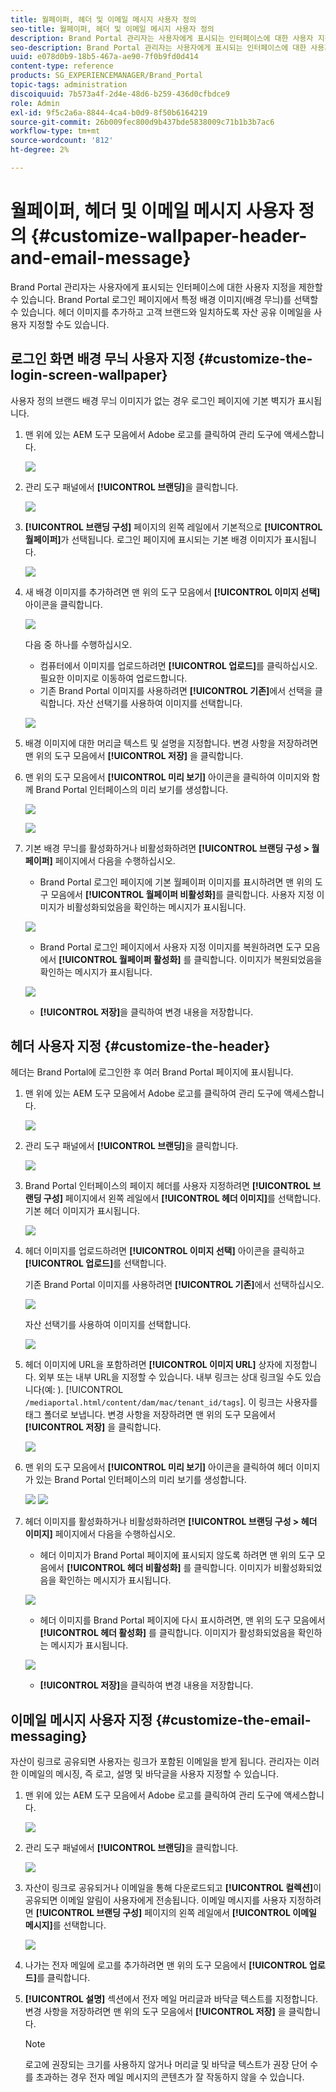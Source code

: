 ```yaml
---
title: 월페이퍼, 헤더 및 이메일 메시지 사용자 정의
seo-title: 월페이퍼, 헤더 및 이메일 메시지 사용자 정의
description: Brand Portal 관리자는 사용자에게 표시되는 인터페이스에 대한 사용자 지정을 제한할 수 있습니다. Brand Portal 로그인 페이지에서 특정 배경 이미지(배경 무늬)를 선택할 수 있습니다. 헤더 이미지를 추가하고 고객 브랜드와 일치하도록 자산 공유 이메일을 사용자 지정할 수도 있습니다.
seo-description: Brand Portal 관리자는 사용자에게 표시되는 인터페이스에 대한 사용자 지정을 제한할 수 있습니다. Brand Portal 로그인 페이지에서 특정 배경 이미지(배경 무늬)를 선택할 수 있습니다. 헤더 이미지를 추가하고 고객 브랜드와 일치하도록 자산 공유 이메일을 사용자 지정할 수도 있습니다.
uuid: e078d0b9-18b5-467a-ae90-7f0b9fd0d414
content-type: reference
products: SG_EXPERIENCEMANAGER/Brand_Portal
topic-tags: administration
discoiquuid: 7b573a4f-2d4e-48d6-b259-436d0cfbdce9
role: Admin
exl-id: 9f5c2a6a-8844-4ca4-b0d9-8f50b6164219
source-git-commit: 26b009fec800d9b437bde5838009c71b1b3b7ac6
workflow-type: tm+mt
source-wordcount: '812'
ht-degree: 2%

---
```


# 월페이퍼, 헤더 및 이메일 메시지 사용자 정의 {#customize-wallpaper-header-and-email-message}

Brand Portal 관리자는 사용자에게 표시되는 인터페이스에 대한 사용자 지정을 제한할 수 있습니다. Brand Portal 로그인 페이지에서 특정 배경 이미지(배경 무늬)를 선택할 수 있습니다. 헤더 이미지를 추가하고 고객 브랜드와 일치하도록 자산 공유 이메일을 사용자 지정할 수도 있습니다.

## 로그인 화면 배경 무늬 사용자 지정 {#customize-the-login-screen-wallpaper}

사용자 정의 브랜드 배경 무늬 이미지가 없는 경우 로그인 페이지에 기본 벽지가 표시됩니다.

1. 맨 위에 있는 AEM 도구 모음에서 Adobe 로고를 클릭하여 관리 도구에 액세스합니다.

   ![](assets/aemlogo.png)

1. 관리 도구 패널에서 **[!UICONTROL 브랜딩]**&#x200B;을 클릭합니다.


   ![](assets/admin-tools-panel-10.png)

1. **[!UICONTROL 브랜딩 구성]** 페이지의 왼쪽 레일에서 기본적으로 **[!UICONTROL 월페이퍼]**&#x200B;가 선택됩니다. 로그인 페이지에 표시되는 기본 배경 이미지가 표시됩니다.

   ![](assets/default_wallpaper.png)

1. 새 배경 이미지를 추가하려면 맨 위의 도구 모음에서 **[!UICONTROL 이미지 선택]** 아이콘을 클릭합니다.

   ![](assets/choose_wallpaperimage.png)

   다음 중 하나를 수행하십시오.

   * 컴퓨터에서 이미지를 업로드하려면 **[!UICONTROL 업로드]**&#x200B;를 클릭하십시오. 필요한 이미지로 이동하여 업로드합니다.
   * 기존 Brand Portal 이미지를 사용하려면 **[!UICONTROL 기존]**&#x200B;에서 선택을 클릭합니다. 자산 선택기를 사용하여 이미지를 선택합니다.

   ![](assets/asset-picker.png)

1. 배경 이미지에 대한 머리글 텍스트 및 설명을 지정합니다. 변경 사항을 저장하려면 맨 위의 도구 모음에서 **[!UICONTROL 저장]** 을 클릭합니다.

1. 맨 위의 도구 모음에서 **[!UICONTROL 미리 보기]** 아이콘을 클릭하여 이미지와 함께 Brand Portal 인터페이스의 미리 보기를 생성합니다.

   ![](assets/chlimage_1.png)

   ![](assets/custom-wallpaper-preview.png)

1. 기본 배경 무늬를 활성화하거나 비활성화하려면 **[!UICONTROL 브랜딩 구성 > 월페이퍼]** 페이지에서 다음을 수행하십시오.

   * Brand Portal 로그인 페이지에 기본 월페이퍼 이미지를 표시하려면 맨 위의 도구 모음에서 **[!UICONTROL 월페이퍼 비활성화]**&#x200B;를 클릭합니다. 사용자 지정 이미지가 비활성화되었음을 확인하는 메시지가 표시됩니다.

   ![](assets/chlimage_1-1.png)

   * Brand Portal 로그인 페이지에서 사용자 지정 이미지를 복원하려면 도구 모음에서 **[!UICONTROL 월페이퍼 활성화]** 를 클릭합니다. 이미지가 복원되었음을 확인하는 메시지가 표시됩니다.

   ![](assets/chlimage_1-2.png)

   * **[!UICONTROL 저장]**&#x200B;을 클릭하여 변경 내용을 저장합니다.



## 헤더 사용자 지정 {#customize-the-header}

헤더는 Brand Portal에 로그인한 후 여러 Brand Portal 페이지에 표시됩니다.

1. 맨 위에 있는 AEM 도구 모음에서 Adobe 로고를 클릭하여 관리 도구에 액세스합니다.

   ![](assets/aemlogo.png)

1. 관리 도구 패널에서 **[!UICONTROL 브랜딩]**&#x200B;을 클릭합니다.

   ![](assets/admin-tools-panel-11.png)

1. Brand Portal 인터페이스의 페이지 헤더를 사용자 지정하려면 **[!UICONTROL 브랜딩 구성]** 페이지에서 왼쪽 레일에서 **[!UICONTROL 헤더 이미지]**&#x200B;를 선택합니다. 기본 헤더 이미지가 표시됩니다.

   ![](assets/default-header.png)

1. 헤더 이미지를 업로드하려면 **[!UICONTROL 이미지 선택]** 아이콘을 클릭하고 **[!UICONTROL 업로드]**&#x200B;를 선택합니다.

   기존 Brand Portal 이미지를 사용하려면 **[!UICONTROL 기존]**&#x200B;에서 선택하십시오.

   ![](assets/choose_wallpaperimage-1.png)

   자산 선택기를 사용하여 이미지를 선택합니다.

   ![](assets/asset-picker-header.png)

1. 헤더 이미지에 URL을 포함하려면 **[!UICONTROL 이미지 URL]** 상자에 지정합니다. 외부 또는 내부 URL을 지정할 수 있습니다. 내부 링크는 상대 링크일 수도 있습니다(예: ).
   [!UICONTROL `/mediaportal.html/content/dam/mac/tenant_id/tags`].
이 링크는 사용자를 태그 폴더로 보냅니다.
변경 사항을 저장하려면 맨 위의 도구 모음에서 **[!UICONTROL 저장]** 을 클릭합니다.

   ![](assets/configure_brandingheaderimageurl.png)

1. 맨 위의 도구 모음에서 **[!UICONTROL 미리 보기]** 아이콘을 클릭하여 헤더 이미지가 있는 Brand Portal 인터페이스의 미리 보기를 생성합니다.

   ![](assets/chlimage_1-3.png)
   ![](assets/custom_header_preview.png)

1. 헤더 이미지를 활성화하거나 비활성화하려면 **[!UICONTROL 브랜딩 구성 > 헤더 이미지]** 페이지에서 다음을 수행하십시오.

   * 헤더 이미지가 Brand Portal 페이지에 표시되지 않도록 하려면 맨 위의 도구 모음에서 **[!UICONTROL 헤더 비활성화]** 를 클릭합니다. 이미지가 비활성화되었음을 확인하는 메시지가 표시됩니다.

   ![](assets/chlimage_1-4.png)

   * 헤더 이미지를 Brand Portal 페이지에 다시 표시하려면, 맨 위의 도구 모음에서 **[!UICONTROL 헤더 활성화]** 를 클릭합니다. 이미지가 활성화되었음을 확인하는 메시지가 표시됩니다.

   ![](assets/chlimage_1-5.png)

   * **[!UICONTROL 저장]**&#x200B;을 클릭하여 변경 내용을 저장합니다.



## 이메일 메시지 사용자 지정 {#customize-the-email-messaging}

자산이 링크로 공유되면 사용자는 링크가 포함된 이메일을 받게 됩니다. 관리자는 이러한 이메일의 메시징, 즉 로고, 설명 및 바닥글을 사용자 지정할 수 있습니다.

1. 맨 위에 있는 AEM 도구 모음에서 Adobe 로고를 클릭하여 관리 도구에 액세스합니다.

   ![](assets/aemlogo.png)

1. 관리 도구 패널에서 **[!UICONTROL 브랜딩]**&#x200B;을 클릭합니다.

   ![](assets/admin-tools-panel-12.png)

1. 자산이 링크로 공유되거나 이메일을 통해 다운로드되고 **[!UICONTROL 컬렉션]**&#x200B;이 공유되면 이메일 알림이 사용자에게 전송됩니다. 이메일 메시지를 사용자 지정하려면 **[!UICONTROL 브랜딩 구성]** 페이지의 왼쪽 레일에서 **[!UICONTROL 이메일 메시지]**&#x200B;를 선택합니다.

   ![](assets/configure-branding-page-email.png)

1. 나가는 전자 메일에 로고를 추가하려면 맨 위의 도구 모음에서 **[!UICONTROL 업로드]**&#x200B;를 클릭합니다.

1. **[!UICONTROL 설명]** 섹션에서 전자 메일 머리글과 바닥글 텍스트를 지정합니다. 변경 사항을 저장하려면 맨 위의 도구 모음에서 **[!UICONTROL 저장]** 을 클릭합니다.

   >[!NOTE]
   >
   >로고에 권장되는 크기를 사용하지 않거나 머리글 및 바닥글 텍스트가 권장 단어 수를 초과하는 경우 전자 메일 메시지의 콘텐츠가 잘 작동하지 않을 수 있습니다.
